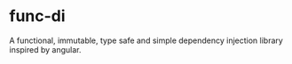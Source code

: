 # func-di
A functional, immutable, type safe and simple dependency injection library inspired by angular.
